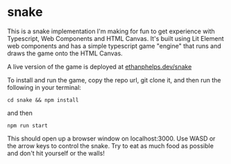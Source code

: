 # snake
This is a snake implementation I'm making for fun to get experience with Typescript, Web Components and HTML Canvas. It's built using Lit Element web components and has a simple typescript game "engine" that runs and draws the game onto the HTML Canvas.

A live version of the game is deployed at [ethanphelps.dev/snake](https://ethanphelps.dev/snake)

To install and run the game, copy the repo url, git clone it, and then run the following in your terminal:
```
cd snake && npm install
```
and then
```
npm run start
```
This should open up a browser window on localhost:3000. Use WASD or the arrow keys to control the snake. Try to eat as much food as possible and don't hit yourself or the walls!